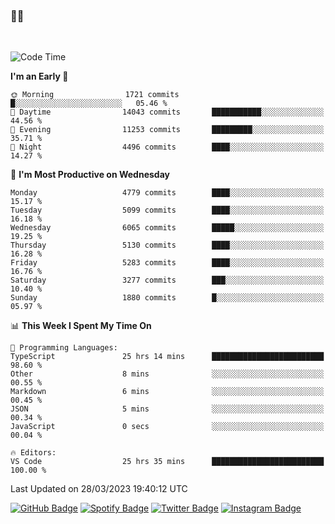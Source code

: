 ### 🤙🍺

<!-- <a href="https://github-readme-stats.vercel.app/api?username=hzak2xx&count_private=true&show_icons=true&theme=dracula">
  <img align="center" src="https://github-readme-stats.vercel.app/api?username=hzak2xx&count_private=true&show_icons=true&theme=dracula" />
</a>
</br> -->
</br>

<!--START_SECTION:waka-->
![Code Time](http://img.shields.io/badge/Code%20Time-2%2C272%20hrs%2034%20mins-blue)

**I'm an Early 🐤** 

```text
🌞 Morning                1721 commits        █░░░░░░░░░░░░░░░░░░░░░░░░   05.46 % 
🌆 Daytime                14043 commits       ███████████░░░░░░░░░░░░░░   44.56 % 
🌃 Evening                11253 commits       █████████░░░░░░░░░░░░░░░░   35.71 % 
🌙 Night                  4496 commits        ████░░░░░░░░░░░░░░░░░░░░░   14.27 % 
```
📅 **I'm Most Productive on Wednesday** 

```text
Monday                   4779 commits        ████░░░░░░░░░░░░░░░░░░░░░   15.17 % 
Tuesday                  5099 commits        ████░░░░░░░░░░░░░░░░░░░░░   16.18 % 
Wednesday                6065 commits        █████░░░░░░░░░░░░░░░░░░░░   19.25 % 
Thursday                 5130 commits        ████░░░░░░░░░░░░░░░░░░░░░   16.28 % 
Friday                   5283 commits        ████░░░░░░░░░░░░░░░░░░░░░   16.76 % 
Saturday                 3277 commits        ███░░░░░░░░░░░░░░░░░░░░░░   10.40 % 
Sunday                   1880 commits        █░░░░░░░░░░░░░░░░░░░░░░░░   05.97 % 
```


📊 **This Week I Spent My Time On** 

```text
💬 Programming Languages: 
TypeScript               25 hrs 14 mins      █████████████████████████   98.60 % 
Other                    8 mins              ░░░░░░░░░░░░░░░░░░░░░░░░░   00.55 % 
Markdown                 6 mins              ░░░░░░░░░░░░░░░░░░░░░░░░░   00.45 % 
JSON                     5 mins              ░░░░░░░░░░░░░░░░░░░░░░░░░   00.34 % 
JavaScript               0 secs              ░░░░░░░░░░░░░░░░░░░░░░░░░   00.04 % 

🔥 Editors: 
VS Code                  25 hrs 35 mins      █████████████████████████   100.00 % 
```


 Last Updated on 28/03/2023 19:40:12 UTC
<!--END_SECTION:waka-->

[![GitHub Badge](https://img.shields.io/badge/GitHub-100000?style=for-the-badge&logo=github&logoColor=white)](https://github.com/hzak2xx)
[![Spotify Badge](https://img.shields.io/badge/Spotify-1ED760?&style=for-the-badge&logo=spotify&logoColor=white)](https://open.spotify.com/user/uf90s6sbbh75a1mt44clkhkvf)
[![Twitter Badge](https://img.shields.io/badge/Twitter-1DA1F2?style=for-the-badge&logo=twitter&logoColor=white)](https://twitter.com/hzak2xx)
[![Instagram Badge](https://img.shields.io/badge/Instagram-E4405F?style=for-the-badge&logo=instagram&logoColor=white)](https://www.instagram.com/hzak2xx/)
